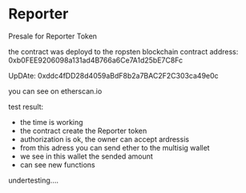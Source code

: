 # Reporter

Presale for Reporter Token

the contract was deployd to the ropsten blockchain
contract address: 
0xb0FEE9206098a131ad4B766a6Ce7A1d25bE7C8Fc

UpDAte:  0xddc4fDD28d4059aBdF8b2a7BAC2F2C303ca49e0c

you can see on etherscan.io

test result: 

- the time is working
- the contract create the Reporter token
- authorization is ok, the owner can accept  ardressis
- from this adress you can send ether to the multisig wallet
- we see in this wallet the sended amount
- can see new functions

undertesting....









